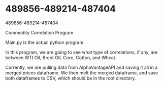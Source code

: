 # 489856-489214-487404
489856-489214-487404


Commodity Correlation Program

Main.py is the actual python program.

In this program, we are going to see what type of correlations, if any, are between WTI Oil, Brent Oil, Corn, Cotton, and Wheat.

Currently, we are pulling data from AlphaVantageAPI and saving it all in a merged prices dataframe. We then melt the merged dataframe, 
and save both dataframes to CSV, which should be in the root directory.
